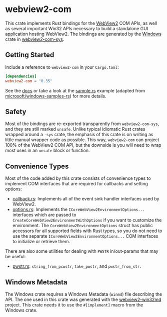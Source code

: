 # webview2-com
This crate implements Rust bindings for the [WebView2](https://aka.ms/webview2) COM APIs, as well as several important Win32 APIs necessary to build a standalone GUI application hosting WebView2. The bindings are generated by the [Windows](https://github.com/microsoft/windows-rs) crate in [webview2-com-sys](https://crates.io/crates/webview2-com-sys).

## Getting Started
Include a reference to `webview2-com` in your `Cargo.toml`:
```toml
[dependencies]
webview2-com = "0.35"
```

See the [docs](https://docs.rs/webview2-com/) or take a look at the [sample.rs](https://github.com/wravery/webview2-rs/blob/main/crates/webview2-com/examples/sample.rs) example (adapted from [microsoft/windows-samples-rs](https://github.com/microsoft/windows-samples-rs/tree/master/webview2_win32)) for more details.

## Safety
Most of the bindings are re-exported transparently from `webview2-com-sys`, and they are still marked `unsafe`. Unlike typical idiomatic Rust crates wrapped around a `-sys` crate, the emphasis of this crate is on writing as little manual wrapper code as possible. This way, `webview2-com` can project 100% of the WebView2 COM API, but the downside is you will need to wrap most uses in an `unsafe` block or function.

## Convenience Types
Most of the code added by this crate consists of convenience types to implement COM interfaces that are required for callbacks and setting options:
- [callback.rs](https://github.com/wravery/webview2-rs/blob/main/crates/webview2-com/src/callback.rs): Implements all of the event sink handler interfaces used by WebView2.
- [options.rs](https://github.com/wravery/webview2-rs/blob/main/crates/webview2-com/src/options.rs): Implements the `ICoreWebView2EnvironmentOptions...` interfaces which are passed to `CreateCoreWebView2EnvironmentWithOptions` if you want to customize the environment. The `CoreWebView2EnvironmentOptions` struct has public accessors for all supported fields with Rust types, so you do not need to use the separate `ICoreWebView2EnvironmentOptions...` COM interfaces to initialize or retrieve them.

There are also some utilities for dealing with `PWSTR` in/out-params that may be useful:
- [pwstr.rs](https://github.com/wravery/webview2-rs/blob/main/crates/webview2-com/src/pwstr.rs): `string_from_pcwstr`, `take_pwstr`, and `pwstr_from_str`.

## Windows Metadata
The Windows crate requires a Windows Metadata (`winmd`) file describing the API. The one used in this crate was generated with the [webview2-win32md](https://github.com/wravery/webview2-win32md) project. This crate needs it to use the `#[implement]` macro from the Windows crate. 
